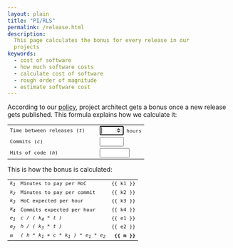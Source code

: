 ```yaml
---
layout: plain
title: "PI/RLS"
permalink: /release.html
description:
  This page calculates the bonus for every release in our
  projects
keywords:
  - cost of software
  - how much software costs
  - calculate cost of software
  - rough order of magnitude
  - estimate software cost
---
```


According to our [policy](/policy.html), project architect gets
a bonus once a new release gets published. This formula explains
how we calculate it:

<form name="estimate">
  <table class="tbl">
    <colgroup>
      <col style="width: 18em;"/>
      <col/>
    </colgroup>
    <tbody>
      <tr>
        <td>Time between releases (<i>t</i>)</td>
        <td><input style="width:4em" ng-model="t" maxlength="3"
          ng-maxlength="3" type="number"
          ng-change="update()" autofocus="autofocus" tabindex="1" name="t"/>
          hours</td>
      </tr>
      <tr>
        <td>Commits (<i>c</i>)</td>
        <td><input style="width:4em" ng-model="c" maxlength="3"
          ng-maxlength="3" type="number"
          ng-change="update()" tabindex="2" name="c"/></td>
      </tr>
      <tr>
        <td>Hits of code (<i>h</i>)</td>
        <td><input style="width:5em" ng-model="h" maxlength="4"
          ng-maxlength="4" type="number"
          ng-change="update()" tabindex="3" name="h"/></td>
      </tr>
    </tbody>
  </table>
</form>

This is how the bonus is calculated:

<style type="text/css">
  .r {
    text-align: right;
  }
  .b {
    font-weight: bold;
  }
  .oops {
    color: red;
  }
  .tbl {
    width: 100%;
    font-size: 0.8em;
    font-family: monospace;
  }
</style>
<table class="tbl">
  <colgroup>
    <col style="width:2em"/>
    <col/>
    <col style="width:6em"/>
  </colgroup>
  <tbody>
    <tr><td><i>k<sub>1</sub></i></td><td>Minutes to pay per HoC</td><td class="r">&#x7B;&#x7B; k1 &#x7D;&#x7D;</td></tr>
    <tr><td><i>k<sub>2</sub></i></td><td>Minutes to pay per commit</td><td class="r">&#x7B;&#x7B; k2 &#x7D;&#x7D;</td></tr>
    <tr><td><i>k<sub>3</sub></i></td><td>HoC expected per hour</td><td class="r">&#x7B;&#x7B; k3 &#x7D;&#x7D;</td></tr>
    <tr><td><i>k<sub>4</sub></i></td><td>Commits expected per hour</td><td class="r">&#x7B;&#x7B; k4 &#x7D;&#x7D;</td></tr>
    <tr><td><i>e<sub>1</sub></i></td><td><i>c / ( k<sub>4</sub> * t )</i></td><td class="r">&#x7B;&#x7B; e1 &#x7D;&#x7D;</td></tr>
    <tr><td><i>e<sub>2</sub></i></td><td><i>h / ( k<sub>3</sub> * t )</i></td><td class="r">&#x7B;&#x7B; e2 &#x7D;&#x7D;</td></tr>
    <tr><td><i>m</i></td><td><i>( h * k<sub>1</sub> + c * k<sub>1</sub> ) * e<sub>1</sub> * e<sub>2</sub></i></td><td class="r" style="font-weight:bold">&#x7B;&#x7B; m &#x7D;&#x7D;</td></tr>
  </tbody>
</table>

<script>
var app = angular.module('teamed', []);
app.controller(
  'Main',
  [
    '$scope',
    function($scope) {
      $scope.update = function() {
        $scope.k1 = 0.2;
        $scope.k2 = 1.9;
        $scope.k3 = 75;
        $scope.k4 = 1.3;
        $scope.e1 = Math.min(1.0, $scope.c / ($scope.k4 * $scope.t)).toFixed(2);
        $scope.e2 = Math.min(1.0, $scope.h / ($scope.k3 * $scope.t)).toFixed(2);
        $scope.m = (($scope.h * $scope.k1 + $scope.c * $scope.k2) * $scope.e1 * $scope.e2).toFixed(0);
      }
      $scope.c = 132;
      $scope.t = 169;
      $scope.h = 6327;
      $scope.update();
    }
  ]
);
</script>

